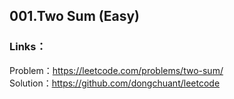 ## 001.Two Sum (Easy)  
  
### **Links**：  
Problem：https://leetcode.com/problems/two-sum/  
Solution：https://github.com/dongchuant/leetcode  
